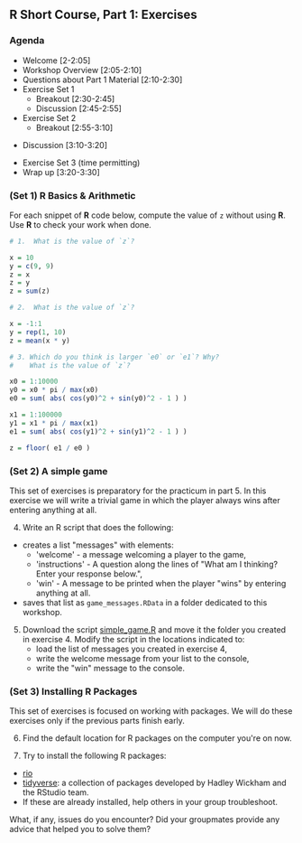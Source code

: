 ## R Short Course, Part 1: Exercises

### Agenda

+ Welcome [2-2:05]
+ Workshop Overview [2:05-2:10]
+ Questions about Part 1 Material [2:10-2:30]
+ Exercise Set 1
  - Breakout [2:30-2:45]
  - Discussion [2:45-2:55]
+ Exercise Set 2 
   - Breakout [2:55-3:10]

- Discussion [3:10-3:20]
+ Exercise Set 3 (time permitting)
+ Wrap up [3:20-3:30]

### (Set 1) R Basics & Arithmetic

For each snippet of **R** code below, compute the value of `z` without using
**R**.  Use **R** to check your work when done.  

```r
# 1.  What is the value of `z`?

x = 10
y = c(9, 9)
z = x
z = y
z = sum(z)
```

```r
# 2.  What is the value of `z`?

x = -1:1
y = rep(1, 10)
z = mean(x * y)
```

```r
# 3. Which do you think is larger `e0` or `e1`? Why?
#    What is the value of `z`?

x0 = 1:10000
y0 = x0 * pi / max(x0)
e0 = sum( abs( cos(y0)^2 + sin(y0)^2 - 1 ) )

x1 = 1:100000
y1 = x1 * pi / max(x1)
e1 = sum( abs( cos(y1)^2 + sin(y1)^2 - 1 ) )

z = floor( e1 / e0 )
```

### (Set 2) A simple game

This set of exercises is preparatory for the practicum in part 5. In
this exercise we will write a trivial game in which the player always
wins after entering anything at all.  

4. Write an R script that does the following:  
  + creates a list "messages" with elements:  
    - 'welcome' - a message welcoming a player to the game,
    - 'instructions' - A question along the lines of
       "What am I thinking? Enter your response below.",
    - 'win' - A message to be printed when the player "wins" by
       entering anything at all.  
  + saves that list as `game_messages.RData` in a
    folder dedicated to this workshop.

5. Download the script [simple_game.R](./simple_game.R) and
   move it the folder you created in exercise 4. Modify the script
   in the locations indicated to:  
   - load the list of messages you created in exercise 4,
   - write the welcome message from your list to the console,
   - write the "win" message to the console.

### (Set 3) Installing R Packages

This set of exercises is focused on working with packages.
We will do these exercises only if the previous parts finish early. 

6. Find the default location for R packages on
   the computer you're on now.

7. Try to install the following R packages:
  - [rio](https://rdrr.io/cran/rio/f/README.md)
  - [tidyverse](https://www.tidyverse.org/): a collection of packages developed
    by Hadley Wickham and the RStudio team.
  - If these are already installed, help others in your group troubleshoot.

What, if any, issues do you encounter? Did your groupmates provide any advice
that helped you to solve them?

